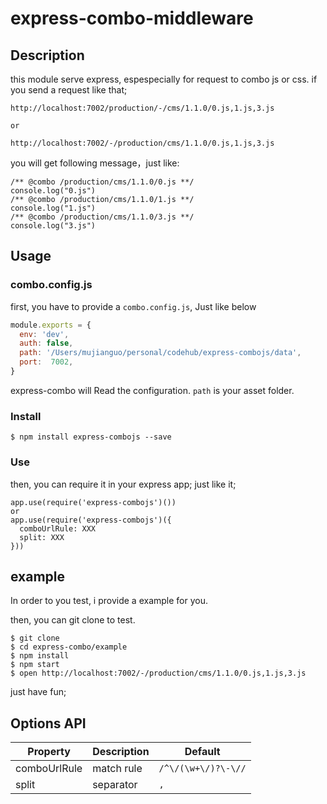 # express-combo-middleware

## Description

this module serve express, espespecially for request to combo js or css. if you send a request like that;

```
http://localhost:7002/production/-/cms/1.1.0/0.js,1.js,3.js

or

http://localhost:7002/-/production/cms/1.1.0/0.js,1.js,3.js
```

you will get following message，just like:

```
/** @combo /production/cms/1.1.0/0.js **/
console.log("0.js")
/** @combo /production/cms/1.1.0/1.js **/
console.log("1.js")
/** @combo /production/cms/1.1.0/3.js **/
console.log("3.js")
```

## Usage

### combo.config.js
first, you have to provide a `combo.config.js`, Just like below

```js
module.exports = {
  env: 'dev',
  auth: false,
  path: '/Users/mujianguo/personal/codehub/express-combojs/data',
  port:  7002,
}
```
express-combo will Read the configuration. `path` is your asset folder.

### Install
```
$ npm install express-combojs --save
```
### Use

then, you can require it in your express app; just like it;
```
app.use(require('express-combojs')())
or 
app.use(require('express-combojs')({
  comboUrlRule: XXX
  split: XXX
}))
```

## example 

In order to you test, i provide a example for you.

then, you can git clone to test.

```
$ git clone 
$ cd express-combo/example
$ npm install
$ npm start
$ open http://localhost:7002/-/production/cms/1.1.0/0.js,1.js,3.js
```

just have fun;

## Options API

| Property| Description | Default |
|----|----|----|
|comboUrlRule| match rule | `/^\/(\w+\/)?\-\//`|
|split| separator | `,` |





